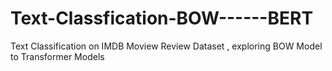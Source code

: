 # Text-Classfication-BOW------BERT
Text Classification on IMDB Moview Review Dataset , exploring BOW Model to Transformer Models
